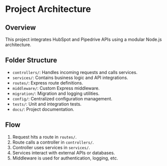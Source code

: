 # Project Architecture

## Overview
This project integrates HubSpot and Pipedrive APIs using a modular Node.js architecture.

## Folder Structure
- `controllers/`: Handles incoming requests and calls services.
- `services/`: Contains business logic and API integrations.
- `routes/`: Express route definitions.
- `middleware/`: Custom Express middleware.
- `migration/`: Migration and logging utilities.
- `config/`: Centralized configuration management.
- `tests/`: Unit and integration tests.
- `docs/`: Project documentation.

## Flow
1. Request hits a route in `routes/`.
2. Route calls a controller in `controllers/`.
3. Controller uses services in `services/`.
4. Services interact with external APIs or databases.
5. Middleware is used for authentication, logging, etc. 